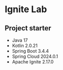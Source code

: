 # Ignite Lab

## Project starter

* Java 17
* Kotlin 2.0.21
* Spring Boot 3.4.4
* Spring Cloud 2024.0.1
* Apache Ignite 2.17.0
